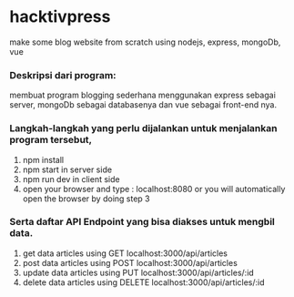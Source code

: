# hacktivpress
make some blog website from scratch using nodejs, express, mongoDb, vue

### Deskripsi dari program:
membuat program blogging sederhana menggunakan express sebagai server, mongoDb sebagai databasenya
dan vue sebagai front-end nya.

### Langkah-langkah yang perlu dijalankan untuk menjalankan program tersebut,
1. npm install
2. npm start in server side
3. npm run dev in client side
4. open your browser and type : localhost:8080 or you will automatically open the browser by doing step 3

### Serta daftar API Endpoint yang bisa diakses untuk mengbil data.

1. get data articles using GET
localhost:3000/api/articles
2. post data articles using POST
localhost:3000/api/articles
3. update data articles using PUT
localhost:3000/api/articles/:id
4. delete data articles using DELETE
localhost:3000/api/articles/:id
